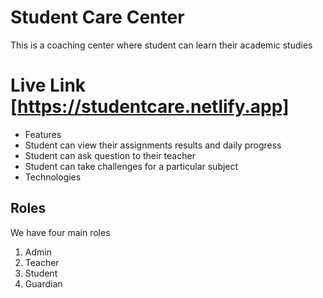 # Student Care Center 
This is a coaching center where student can learn their academic studies 

# Live Link [https://studentcare.netlify.app]
 
- Features
- Student can view their assignments results and daily progress
- Student can ask question to their teacher
- Student can take challenges for a particular subject 
- Technologies 

## Roles 
We have four main roles 
1. Admin 
2. Teacher
3. Student
4. Guardian 
